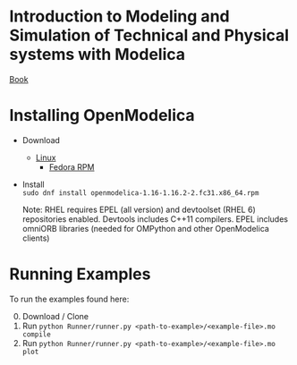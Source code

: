 # Introduction to Modeling and Simulation of Technical and Physical systems with Modelica
[Book](https://onlinelibrary.wiley.com/doi/book/10.1002/9781118094259)


# Installing OpenModelica
- Download
    - [Linux](https://openmodelica.org/download/download-linux)
        - [Fedora RPM](https://build.openmodelica.org/rpm/)

- Install  
    ```sudo dnf install openmodelica-1.16-1.16.2-2.fc31.x86_64.rpm```

    Note: RHEL requires EPEL (all version) and devtoolset (RHEL 6) repositories enabled. 
    Devtools includes C++11 compilers. EPEL includes omniORB libraries (needed for OMPython and other OpenModelica clients)


# Running Examples

To run the examples found here:  

0. Download / Clone
0. Run `python Runner/runner.py <path-to-example>/<example-file>.mo compile`
0. Run `python Runner/runner.py <path-to-example>/<example-file>.mo plot`

